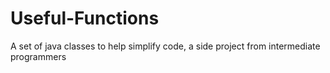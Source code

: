 # Useful-Functions
A set of java classes to help simplify code, a side project from intermediate programmers
